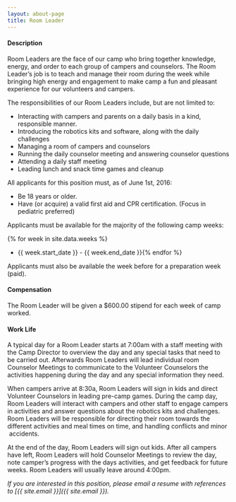 ```yaml
---
layout: about-page
title: Room Leader
---
```


#### Description
Room Leaders are the face of our camp who bring together knowledge, energy, and order to each group of campers and counselors. The Room Leader’s job is to teach and manage their room during the week while bringing high energy and engagement to make camp a fun and pleasant experience for our volunteers and campers.

The responsibilities of our Room Leaders include, but are not limited to:

- Interacting with campers and parents on a daily basis in a kind, responsible manner.
- Introducing the robotics kits and software, along with the daily challenges
- Managing a room of campers and counselors
- Running the daily counselor meeting and answering counselor questions
- Attending a daily staff meeting
- Leading lunch and snack time games and cleanup

All applicants for this position must, as of June 1st, 2016:

- Be 18 years or older.
- Have (or acquire) a valid first aid and CPR certification. (Focus in pediatric preferred)

Applicants must be available for the majority of the following camp weeks:

{% for week in site.data.weeks %}
- {{ week.start_date }} - {{ week.end_date }}{% endfor %}

Applicants must also be available the week before for a preparation week (paid).

#### Compensation
The Room Leader will be given a $600.00 stipend for each week of camp worked.

#### Work Life
A typical day for a Room Leader starts at 7:00am with a staff meeting with the Camp Director to overview the day and any special tasks that need to be carried out. Afterwards Room Leaders will lead individual room Counselor Meetings to communicate to the Volunteer Counselors the activities happening during the day and any special information they need.

When campers arrive at 8:30a, Room Leaders will sign in kids and direct Volunteer Counselors in leading pre-camp games. During the camp day, Room Leaders will interact with campers and other staff to engage campers in activities and answer questions about the robotics kits and challenges. Room Leaders will be responsible for directing their room towards the different activities and meal times on time, and handling conflicts and minor  accidents.

At the end of the day, Room Leaders will sign out kids. After all campers have left, Room Leaders will hold Counselor Meetings to review the day, note camper’s progress with the days activities, and get feedback for future weeks. Room Leaders will usually leave around 4:00pm.

*If you are interested in this position, please email a resume with references to [{{ site.email }}]({{ site.email }}).*
